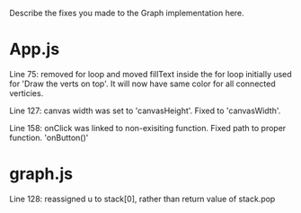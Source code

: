Describe the fixes you made to the Graph implementation here.

# App.js

Line 75: removed for loop and moved fillText inside the for loop initially used for 'Draw the verts on top'. It will now have same color for all connected verticies.

Line 127: canvas width was set to 'canvasHeight'. Fixed to 'canvasWidth'.

Line 158: onClick was linked to non-exisiting function. Fixed path to proper function. 'onButton()'

# graph.js

Line 128: reassigned u to stack[0], rather than return value of stack.pop
